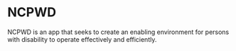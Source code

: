 # NCPWD
NCPWD is an app that seeks to create an enabling environment for persons with disability to operate effectively and efficiently.
